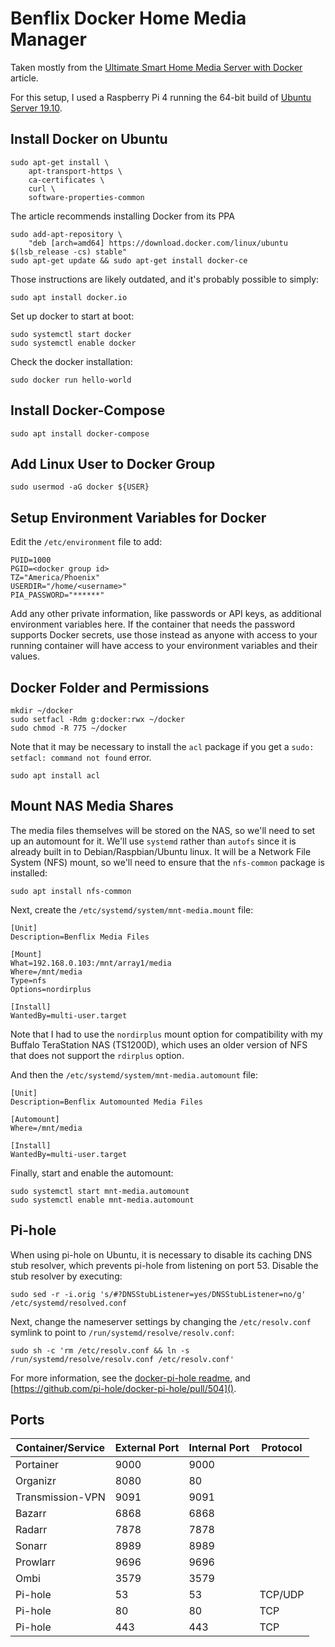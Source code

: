 Benflix Docker Home Media Manager
=================================

Taken mostly from the [Ultimate Smart Home Media Server with Docker][1] article.

For this setup, I used a Raspberry Pi 4 running the 64-bit build of [Ubuntu
Server 19.10][2].


[1]: https://www.smarthomebeginner.com/docker-home-media-server-2018-basic/
[2]: https://ubuntu.com/download/raspberry-pi


Install Docker on Ubuntu
-------------------------

    sudo apt-get install \
        apt-transport-https \
        ca-certificates \
        curl \
        software-properties-common 

The article recommends installing Docker from its PPA

    sudo add-apt-repository \
        "deb [arch=amd64] https://download.docker.com/linux/ubuntu $(lsb_release -cs) stable"
    sudo apt-get update && sudo apt-get install docker-ce

Those instructions are likely outdated, and it's probably possible to simply:

    sudo apt install docker.io

Set up docker to start at boot:

    sudo systemctl start docker
    sudo systemctl enable docker

Check the docker installation:

    sudo docker run hello-world


Install Docker-Compose
----------------------

    sudo apt install docker-compose


Add Linux User to Docker Group
------------------------------

    sudo usermod -aG docker ${USER}


Setup Environment Variables for Docker
--------------------------------------

Edit the `/etc/environment` file to add:

    PUID=1000
    PGID=<docker group id>
    TZ="America/Phoenix"
    USERDIR="/home/<username>"
    PIA_PASSWORD="******"

Add any other private information, like passwords or API keys, as additional
environment variables here.  If the container that needs the password supports
Docker secrets, use those instead as anyone with access to your running
container will have access to your environment variables and their values.


Docker Folder and Permissions
-----------------------------

    mkdir ~/docker
    sudo setfacl -Rdm g:docker:rwx ~/docker
    sudo chmod -R 775 ~/docker

Note that it may be necessary to install the `acl` package if you get a
`sudo: setfacl: command not found` error.

    sudo apt install acl



Mount NAS Media Shares
----------------------

The media files themselves will be stored on the NAS, so we'll need to set up
an automount for it. We'll use `systemd` rather than `autofs` since it is
already built in to Debian/Raspbian/Ubuntu linux.  It will be a Network File
System (NFS) mount, so we'll need to ensure that the `nfs-common` package is
installed:

    sudo apt install nfs-common

Next, create the `/etc/systemd/system/mnt-media.mount` file:

    [Unit]
    Description=Benflix Media Files

    [Mount]
    What=192.168.0.103:/mnt/array1/media
    Where=/mnt/media
    Type=nfs
    Options=nordirplus

    [Install]
    WantedBy=multi-user.target

Note that I had to use the `nordirplus` mount option for compatibility with my
Buffalo TeraStation NAS (TS1200D), which uses an older version of NFS that does
not support the `rdirplus` option.

And then the `/etc/systemd/system/mnt-media.automount` file:

    [Unit]
    Description=Benflix Automounted Media Files

    [Automount]
    Where=/mnt/media

    [Install]
    WantedBy=multi-user.target

Finally, start and enable the automount:

    sudo systemctl start mnt-media.automount
    sudo systemctl enable mnt-media.automount


Pi-hole
-------

When using pi-hole on Ubuntu, it is necessary to disable its caching DNS stub
resolver, which prevents pi-hole from listening on port 53.  Disable the stub
resolver by executing:

    sudo sed -r -i.orig 's/#?DNSStubListener=yes/DNSStubListener=no/g' /etc/systemd/resolved.conf

Next, change the nameserver settings by changing the `/etc/resolv.conf` symlink
to point to `/run/systemd/resolve/resolv.conf`:

    sudo sh -c 'rm /etc/resolv.conf && ln -s /run/systemd/resolve/resolv.conf /etc/resolv.conf'

For more information, see the [docker-pi-hole readme](https://github.com/pi-hole/docker-pi-hole), and
[https://github.com/pi-hole/docker-pi-hole/pull/504]().


Ports
-----

| Container/Service  | External Port | Internal Port | Protocol |
|--------------------|---------------|---------------|----------|
| Portainer          |          9000 |          9000 |          |
| Organizr           |          8080 |            80 |          |
| Transmission-VPN   |          9091 |          9091 |          |
| Bazarr             |          6868 |          6868 |          |
| Radarr             |          7878 |          7878 |          |
| Sonarr             |          8989 |          8989 |          |
| Prowlarr           |          9696 |          9696 |          |
| Ombi               |          3579 |          3579 |          |
| Pi-hole            |            53 |            53 | TCP/UDP  |
| Pi-hole            |            80 |            80 | TCP      |
| Pi-hole            |           443 |           443 | TCP      |


